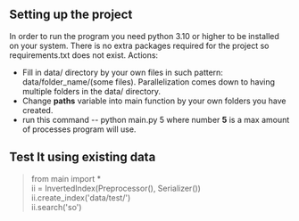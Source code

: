 ## Setting up the project
In order to run the program you need python 3.10 or higher to be installed on your system. 
There is no extra packages required for the project so requirements.txt does not exist.
Actions:
- Fill in data/ directory by your own files in such pattern: data/folder_name/(some files). Parallelization comes down to having multiple folders in the data/ directory.
- Change **paths** variable into main function by your own folders you have created.
- run this command 
-- python main.py 5
where number **5** is a max amount of processes program will use.


## Test It using existing data
> from main import *  
> ii = InvertedIndex(Preprocessor(), Serializer())  
> ii.create_index('data/test/')  
> ii.search('so')  
